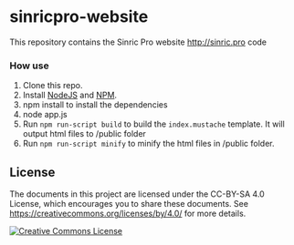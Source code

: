 # sinricpro-website
This repository contains the Sinric Pro website http://sinric.pro code


### How use
1. Clone this repo.
2. Install [NodeJS](https://nodejs.org/) and [NPM](https://www.npmjs.com/get-npm).
3. npm install to install the dependencies
4. node app.js
5. Run `npm run-script build` to build the `index.mustache` template. It will output html files to /public folder
6. Run `npm run-script minify` to minify the html files in /public folder.

## License

The documents in this project are licensed under the CC-BY-SA 4.0 License, which
encourages you to share these documents. See
<https://creativecommons.org/licenses/by/4.0/> for more details.

<a rel="license" href="https://creativecommons.org/licenses/by/4.0/"><img alt="Creative Commons License" style="border-width:0" src="https://i.creativecommons.org/l/by/4.0/88x31.png" /></a>
